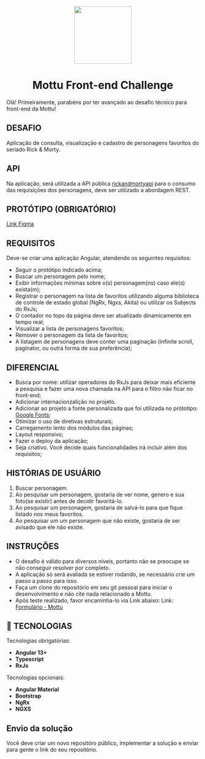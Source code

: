 
<p align="center"><img src="https://mottu.com.br/wp-content/uploads/2022/02/Mottu-grupo-verde-horizontal.png" width="150" /></p>
<h1 align="center">Mottu Front-end Challenge</h1>

Olá! 
Primeiramente, parabéns por ter avançado ao desafio técnico para front-end da Mottu! 

## DESAFIO

<p>
  Aplicação de consulta, visualização e cadastro de personagens favoritos do seriado Rick & Morty.
</p>

## API
Na aplicação, será utilizada a API pública [rickandmortyapi](https://rickandmortyapi.com/documentation/#introduction) para o consumo das requisições dos personagens, deve ser utilizado a abordagem REST.

## PROTÓTIPO (OBRIGATÓRIO)
[Link Figma](https://www.figma.com/file/c8xS5wew3KBVVY62BS2imT/.%F0%9F%94%93-%5BInterno%5D-Teste-t%C3%A9cnico?type=design&node-id=1%3A210&mode=design&t=vHzykxexPvSxZoFk-1) 

## REQUISITOS
Deve-se criar uma aplicação Angular, atendendo os seguintes requisitos:
* Seguir o protótipo indicado acima;
* Buscar um personagem pelo nome;
* Exibir informações mínimas sobre o(s) personagem(ns) caso ele(s) exista(m);
* Registrar o personagem na lista de favoritos utilizando alguma biblioteca de controle de estado global (NgRx, Ngxs, Akita) ou utilizar os Subjects do RxJs;
* O contador no topo da página deve ser atualizado dinamicamente em tempo real;
* Visualizar a lista de personagens favoritos;
* Remover o personagem da lista de favoritos;
* A listagem de personagens deve conter uma paginação (infinite scroll, paginator, ou outra forma de sua preferência);

## DIFERENCIAL
* Busca por nome: utilizar operadores do RxJs para deixar mais eficiente a pesquisa e fazer uma nova chamada na API para o filtro não ficar no front-end;
* Adicionar internacionzalição no projeto. 
* Adicionar ao projeto a fonte personalizada que foi utilizada no prótotipo: [Google Fonts](https://fonts.google.com/share?selection.family=Creepster|Poppins);
* Otimizar o uso de diretivas estruturais;
* Carregamento lento dos módulos das páginas;
* Layout responsivo;
* Fazer o deploy da aplicação;
* Seja criativo. Você decide quais funcionalidades irá incluir além dos requisitos;


## HISTÓRIAS DE USUÁRIO
1. Buscar personagem.
2. Ao pesquisar um personagem, gostaria de ver nome, genero e sua foto(se existir) antes de decidir favoritá-lo.
3. Ao pesquisar um personagem, gostaria de salvá-lo para que fique listado nos meus favoritos.
4. Ao pesquisar um um personagem que não existe, gostaria de ser avisado que ele não existe.

## INSTRUÇÕES

* O desafio é válido para diversos níveis, portanto não se preocupe se não conseguir resolver por completo.
* A aplicação só será avaliada se estiver rodando, se necessário crie um passo a passo para isso.
* Faça um clone do repositório em seu git pessoal para iniciar o desenvolvimento e não cite nada relacionado a Mottu.
* Após teste realizado, favor encaminha-lo via Link abaixo: Link: [Formulário - Mottu](https://forms.office.com/pages/responsepage.aspx?id=tJOWeiUlFUGvgqknx7NW8yCRV67umA9NjmtPmSXxeBlUNFVXNkk4TjdTTElRUksxWTVIVlI3QjU1Ty4u&route=shorturl)

## :rocket: TECNOLOGIAS
Tecnologias obrigatórias:
- **Angular 13+** 
- **Typescript** 
- **RxJs**

 Tecnologias opcionais:

- **Angular Material**
- **Bootstrap**
- **NgRx**
- **NGXS** 

Envio da solução
-------------------------
Você deve criar um novo repositóro público, implementar a solução e enviar para gente o link do seu repositório.
